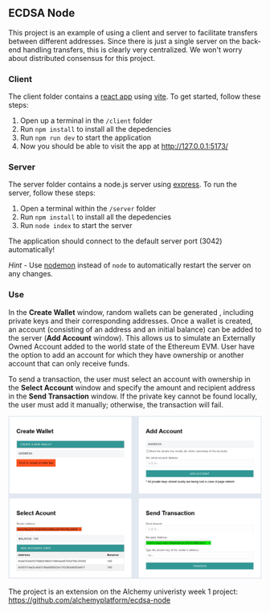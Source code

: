 ## ECDSA Node

This project is an example of using a client and server to facilitate transfers between different addresses. Since there is just a single server on the back-end handling transfers, this is clearly very centralized. We won't worry about distributed consensus for this project.

### Client

The client folder contains a [react app](https://reactjs.org/) using [vite](https://vitejs.dev/). To get started, follow these steps:

1. Open up a terminal in the `/client` folder
2. Run `npm install` to install all the depedencies
3. Run `npm run dev` to start the application 
4. Now you should be able to visit the app at http://127.0.0.1:5173/

### Server

The server folder contains a node.js server using [express](https://expressjs.com/). To run the server, follow these steps:

1. Open a terminal within the `/server` folder 
2. Run `npm install` to install all the depedencies 
3. Run `node index` to start the server 

The application should connect to the default server port (3042) automatically! 

_Hint_ - Use [nodemon](https://www.npmjs.com/package/nodemon) instead of `node` to automatically restart the server on any changes.

### Use

In the **Create Wallet** window, random wallets can be generated , including private keys and their corresponding addresses. Once a wallet is created, an account (consisting of an address and an initial balance) can be added to the server (**Add Account** window). This allows us to simulate an Externally Owned Account added to the world state of the Ethereum EVM. User have the option to add an account for which they have ownership or another account that can only receive funds.

To send a transaction, the user must select an account with ownership in the **Select Account** window and specify the amount and recipient address in the **Send Transaction** window. If the private key cannot be found locally, the user must add it manually; otherwise, the transaction will fail.

![Alt text](./img/au-w1-layout.png)

The project is an extension on the Alchemy univeristy week 1 project: https://github.com/alchemyplatform/ecdsa-node
